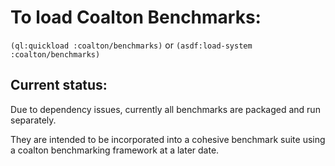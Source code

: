 # To load Coalton Benchmarks:

`(ql:quickload :coalton/benchmarks)` or `(asdf:load-system :coalton/benchmarks)`

## Current status:

Due to dependency issues, currently all benchmarks are packaged and run separately. 

They are intended to be incorporated into a cohesive benchmark suite using a coalton benchmarking framework at a later date.
